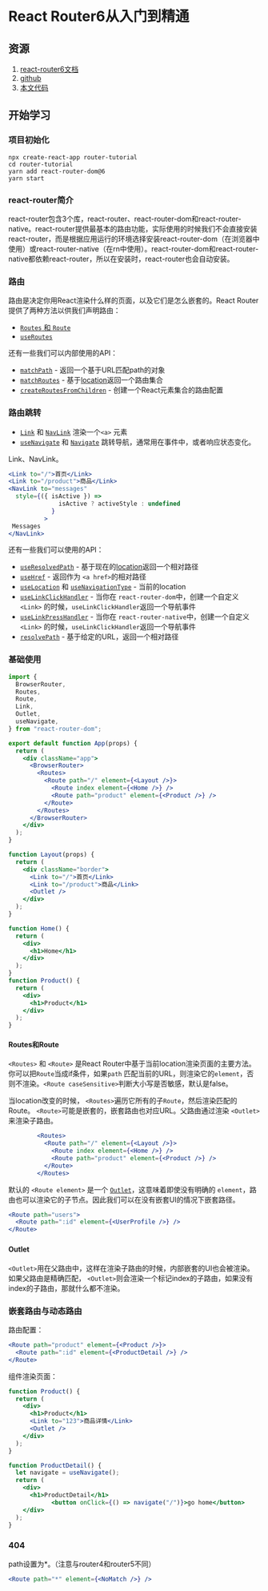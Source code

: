 # React Router6从入门到精通

## 资源

1. [react-router6文档](https://reactrouter.com/docs/en/v6)
2. [github](https://github.com/remix-run/react-router)
2. [本文代码](https://github.com/bubucuo/router6-tutorial)



## 开始学习

### 项目初始化

```
npx create-react-app router-tutorial
cd router-tutorial
yarn add react-router-dom@6
yarn start
```



### react-router简介

react-router包含3个库，react-router、react-router-dom和react-router-native。react-router提供最基本的路由功能，实际使用的时候我们不会直接安装react-router，而是根据应用运行的环境选择安装react-router-dom（在浏览器中使用）或react-router-native（在rn中使用）。react-router-dom和react-router-native都依赖react-router，所以在安装时，react-router也会自动安装。

### 路由

路由是决定你用React渲染什么样的页面，以及它们是怎么嵌套的。React Router提供了两种方法以供我们声明路由：

- [`Routes` 和 `Route`](https://reactrouter.com/docs/en/v6/api#routes-and-route)
- [`useRoutes`](https://reactrouter.com/docs/en/v6/api#useroutes) 

还有一些我们可以内部使用的API：

- [`matchPath`](https://reactrouter.com/docs/en/v6/api#matchpath) - 返回一个基于URL匹配path的对象
- [`matchRoutes`](https://reactrouter.com/docs/en/v6/api#matchroutes) - 基于[location](https://reactrouter.com/docs/en/v6/api#location)返回一个路由集合
- [`createRoutesFromChildren`](https://reactrouter.com/docs/en/v6/api#createroutesfromchildren) - 创建一个React元素集合的路由配置 



### 路由跳转

- [`Link`](https://reactrouter.com/docs/en/v6/api#link) 和 [`NavLink`](https://reactrouter.com/docs/en/v6/api#navlink) 渲染一个`<a>` 元素
- [`useNavigate`](https://reactrouter.com/docs/en/v6/api#usenavigate) 和 [`Navigate`](https://reactrouter.com/docs/en/v6/api#navigate) 跳转导航，通常用在事件中，或者响应状态变化。

Link、NavLink。

```jsx
<Link to="/">首页</Link>
<Link to="/product">商品</Link>
<NavLink to="messages" 
  style={({ isActive }) =>
              isActive ? activeStyle : undefined
            }
          >
 Messages          
</NavLink>
```

还有一些我们可以使用的API：

- [`useResolvedPath`](https://reactrouter.com/docs/en/v6/api#useresolvedpath) - 基于现在的[location](https://reactrouter.com/docs/en/v6/api#location)返回一个相对路径
- [`useHref`](https://reactrouter.com/docs/en/v6/api#usehref) - 返回作为 `<a href>`的相对路径
- [`useLocation`](https://reactrouter.com/docs/en/v6/api#uselocation) 和 [`useNavigationType`](https://reactrouter.com/docs/en/v6/api#usenavigationtype) - 当前的location
- [`useLinkClickHandler`](https://reactrouter.com/docs/en/v6/api#uselinkclickhandler) - 当你在 `react-router-dom`中，创建一个自定义 `<Link>` 的时候，`useLinkClickHandler`返回一个导航事件
- [`useLinkPressHandler`](https://reactrouter.com/docs/en/v6/api#uselinkpresshandler) - 当你在 `react-router-native`中，创建一个自定义 `<Link>` 的时候，`useLinkClickHandler`返回一个导航事件
- [`resolvePath`](https://reactrouter.com/docs/en/v6/api#resolvepath) - 基于给定的URL，返回一个相对路径 



### 基础使用

```jsx
import {
  BrowserRouter,
  Routes,
  Route,
  Link,
  Outlet,
  useNavigate,
} from "react-router-dom";

export default function App(props) {
  return (
    <div className="app">
      <BrowserRouter>
        <Routes>
          <Route path="/" element={<Layout />}>
            <Route index element={<Home />} />
            <Route path="product" element={<Product />} />
          </Route>
        </Routes>
      </BrowserRouter>
    </div>
  );
}

function Layout(props) {
  return (
    <div className="border">
      <Link to="/">首页</Link>
      <Link to="/product">商品</Link>
      <Outlet />
    </div>
  );
}

function Home() {
  return (
    <div>
      <h1>Home</h1>
    </div>
  );
}
function Product() {
  return (
    <div>
      <h1>Product</h1>
    </div>
  );
}
```



#### Routes和Route

`<Routes>` 和 `<Route>` 是React Router中基于当前location渲染页面的主要方法。你可以把`Route`当成if条件，如果`path` 匹配当前的URL，则渲染它的`element`，否则不渲染。`<Route caseSensitive>`判断大小写是否敏感，默认是false。

当location改变的时候， `<Routes>`遍历它所有的子`Route`，然后渲染匹配的Route。 `<Route>`可能是嵌套的，嵌套路由也对应URL。父路由通过渲染 `<Outlet>`来渲染子路由。

```jsx
        <Routes>
          <Route path="/" element={<Layout />}>
            <Route index element={<Home />} />
            <Route path="product" element={<Product />} />
          </Route>
        </Routes>
```

默认的 `<Route element>` 是一个 [`Outlet`](https://reactrouter.com/docs/en/v6/api#outlet)，这意味着即使没有明确的 `element`，路由也可以渲染它的子节点。因此我们可以在没有嵌套UI的情况下嵌套路径。

```jsx
<Route path="users">
  <Route path=":id" element={<UserProfile />} />
</Route>
```

### 

#### Outlet

 `<Outlet>`用在父路由中，这样在渲染子路由的时候，内部嵌套的UI也会被渲染。如果父路由是精确匹配， `<Outlet>`则会渲染一个标记index的子路由，如果没有index的子路由，那就什么都不渲染。



### 嵌套路由与动态路由

路由配置：

```jsx
<Route path="product" element={<Product />}>
  <Route path=":id" element={<ProductDetail />} />
</Route>
```

组件渲染页面：

```jsx
function Product() {
  return (
    <div>
      <h1>Product</h1>
      <Link to="123">商品详情</Link>
      <Outlet />
    </div>
  );
}

function ProductDetail() {
  let navigate = useNavigate();
  return (
    <div>
      <h1>ProductDetail</h1>
			<button onClick={() => navigate("/")}>go home</button>      
    </div>
  );
}
```



### 404

path设置为*。（注意与router4和router5不同）

```jsx
<Route path="*" element={<NoMatch />} />
```

